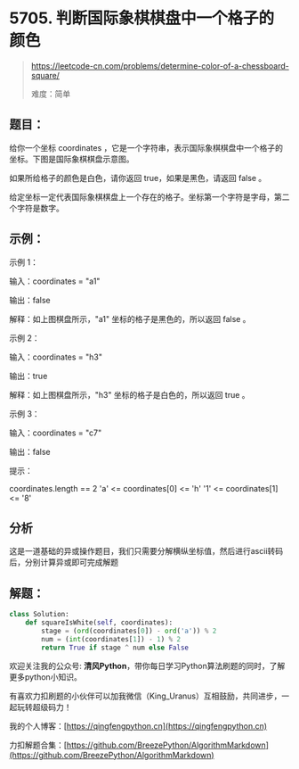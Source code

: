 # 5705. 判断国际象棋棋盘中一个格子的颜色
> https://leetcode-cn.com/problems/determine-color-of-a-chessboard-square/
> 
> 难度：简单

## 题目：

给你一个坐标 coordinates ，它是一个字符串，表示国际象棋棋盘中一个格子的坐标。下图是国际象棋棋盘示意图。


如果所给格子的颜色是白色，请你返回 true，如果是黑色，请返回 false 。

给定坐标一定代表国际象棋棋盘上一个存在的格子。坐标第一个字符是字母，第二个字符是数字。

## 示例：

示例 1：

输入：coordinates = "a1"

输出：false

解释：如上图棋盘所示，"a1" 坐标的格子是黑色的，所以返回 false 。

示例 2：

输入：coordinates = "h3"

输出：true

解释：如上图棋盘所示，"h3" 坐标的格子是白色的，所以返回 true 。

示例 3：

输入：coordinates = "c7"

输出：false

提示：

coordinates.length == 2
'a' <= coordinates[0] <= 'h'
'1' <= coordinates[1] <= '8'

## 分析

这是一道基础的异或操作题目，我们只需要分解横纵坐标值，然后进行ascii转码后，分别计算异或即可完成解题

## 解题：

```python
class Solution:
    def squareIsWhite(self, coordinates):
        stage = (ord(coordinates[0]) - ord('a')) % 2
        num = (int(coordinates[1]) - 1) % 2
        return True if stage ^ num else False
```

欢迎关注我的公众号: **清风Python**，带你每日学习Python算法刷题的同时，了解更多python小知识。

有喜欢力扣刷题的小伙伴可以加我微信（King_Uranus）互相鼓励，共同进步，一起玩转超级码力！

我的个人博客：[https://qingfengpython.cn](https://qingfengpython.cn)

力扣解题合集：[https://github.com/BreezePython/AlgorithmMarkdown](https://github.com/BreezePython/AlgorithmMarkdown)
